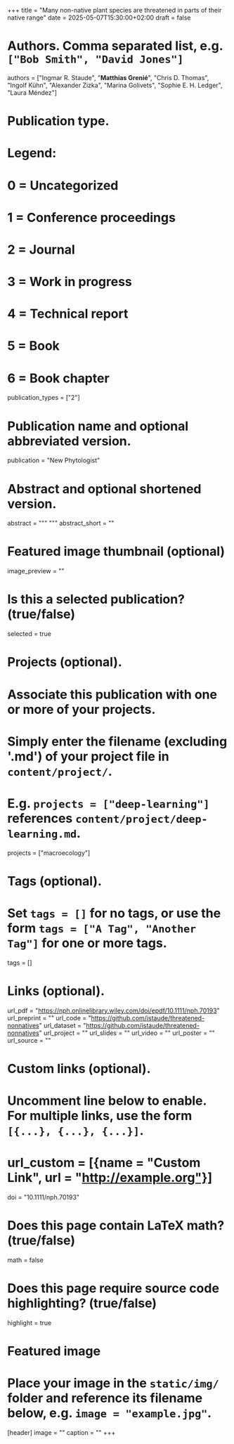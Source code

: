 +++
title = "Many non-native plant species are threatened in parts of their native range"
date = 2025-05-07T15:30:00+02:00
draft = false

# Authors. Comma separated list, e.g. `["Bob Smith", "David Jones"]`
authors = ["Ingmar R. Staude", "**Matthias Grenié**", "Chris D. Thomas", "Ingolf Kühn", "Alexander Zizka", "Marina Golivets", "Sophie E. H. Ledger", "Laura Méndez"]

# Publication type.
# Legend:
# 0 = Uncategorized
# 1 = Conference proceedings
# 2 = Journal
# 3 = Work in progress
# 4 = Technical report
# 5 = Book
# 6 = Book chapter
publication_types = ["2"]

# Publication name and optional abbreviated version.
publication = "New Phytologist"

# Abstract and optional shortened version.
abstract = """
"""
abstract_short = ""

# Featured image thumbnail (optional)
image_preview = ""

# Is this a selected publication? (true/false)
selected = true

# Projects (optional).
#   Associate this publication with one or more of your projects.
#   Simply enter the filename (excluding '.md') of your project file in `content/project/`.
#   E.g. `projects = ["deep-learning"]` references `content/project/deep-learning.md`.
projects = ["macroecology"]

# Tags (optional).
#   Set `tags = []` for no tags, or use the form `tags = ["A Tag", "Another Tag"]` for one or more tags.
tags = []

# Links (optional).
url_pdf = "https://nph.onlinelibrary.wiley.com/doi/epdf/10.1111/nph.70193"
url_preprint = ""
url_code = "https://github.com/istaude/threatened-nonnatives"
url_dataset = "https://github.com/istaude/threatened-nonnatives"
url_project = ""
url_slides = ""
url_video = ""
url_poster = ""
url_source = ""

# Custom links (optional).
#   Uncomment line below to enable. For multiple links, use the form `[{...}, {...}, {...}]`.
# url_custom = [{name = "Custom Link", url = "http://example.org"}]

doi = "10.1111/nph.70193"

# Does this page contain LaTeX math? (true/false)
math = false

# Does this page require source code highlighting? (true/false)
highlight = true

# Featured image
# Place your image in the `static/img/` folder and reference its filename below, e.g. `image = "example.jpg"`.
[header]
image = ""
caption = ""
+++

